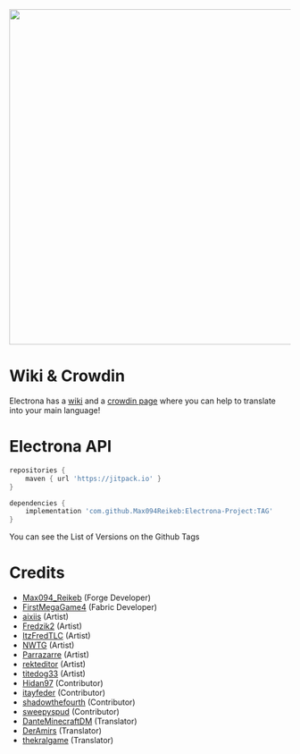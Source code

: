 <img align="center" width="600" src="https://zupimages.net/up/22/14/q9wk.png">

# Wiki & Crowdin #

Electrona has a [wiki](https://max094reikeb.github.io/Electrona-Project/index.html) and a [crowdin page](https://crowdin.com/project/electrona) where you can help to translate into your main language!

# Electrona API #

```groovy
repositories {
    maven { url 'https://jitpack.io' }
}

dependencies {
    implementation 'com.github.Max094Reikeb:Electrona-Project:TAG'
}
```

You can see the List of Versions on the Github Tags

# Credits #

* [Max094_Reikeb](https://www.curseforge.com/members/reikeb) (Forge Developer)
* [FirstMegaGame4](https://www.curseforge.com/members/firstmegagame4) (Fabric Developer)
* [aixiis](https://www.curseforge.com/members/aixiis) (Artist)
* [Fredzik2](https://www.curseforge.com/members/fredzik2) (Artist)
* [ItzFredTLC](https://www.curseforge.com/members/itzfredtlc) (Artist)
* [NWTG](https://www.curseforge.com/members/northwesttreesgaming) (Artist)
* [Parrazarre](https://www.curseforge.com/members/parrazarre) (Artist)
* [rekteditor](https://www.curseforge.com/members/rekteditor) (Artist)
* [titedog33](https://www.curseforge.com/members/titedog33) (Artist)
* [Hidan97](https://www.curseforge.com/members/hidan97) (Contributor)
* [itayfeder](https://www.curseforge.com/members/itayfeder) (Contributor)
* [shadowthefourth](https://www.curseforge.com/members/shadowthefourth) (Contributor)
* [sweepyspud](https://www.curseforge.com/members/sweepyspud) (Contributor)
* [DanteMinecraftDM](https://www.curseforge.com/members/danteminecraftdm) (Translator)
* [DerAmirs](https://www.curseforge.com/members/deramirs) (Translator)
* [thekralgame](https://www.curseforge.com/members/thekralgame) (Translator)
